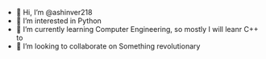 - 👋 Hi, I’m @ashinver218
- 👀 I’m interested in Python
- 🌱 I’m currently learning Computer Engineering, so mostly I will leanr C++ to
- 💞️ I’m looking to collaborate on Something revolutionary
